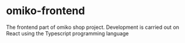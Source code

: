 # omiko-frontend

The frontend part of omiko shop project. Development is carried out on React using the Typescript programming language
